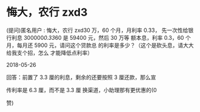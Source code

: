 # 悔大，农行 zxd3

(提问)匿名用户 : 悔大，农行 zxd30 万，60 个月，月利率 0.33， 先一次性给银行利息 300000*0.33*60 是 59400 元，然后 30 万等 额本息，利率 0.3，60 个月，每月还 5900 元，请问这个贷款总 的利率是多少？（这个是砍头息，请大大给我支个招，怎么 才能降低点利率）

2018-05-26

回答：前置了 3.3 厘的利息，剩余的还要按照 3 厘还款，那么宣

传利率是 6.3 厘，而不是 3.3 厘 换渠道，小助理那有更优惠的(0

赞)